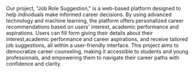 Our project, "Job Role Suggestion," is a web-based platform designed to help individuals make informed career decisions. 
By using advanced technology and machine learning, the platform offers personalized career recommendations based on users' interest, academic performance and aspirations.
Users can fill form giving their details about their interest,academic performance and career aspirations, and receive tailored job suggestions, all within a user-friendly interface. 
This project aims to democratize career counseling, making it accessible to students and young professionals, and empowering them to navigate their career paths with confidence and clarity.

